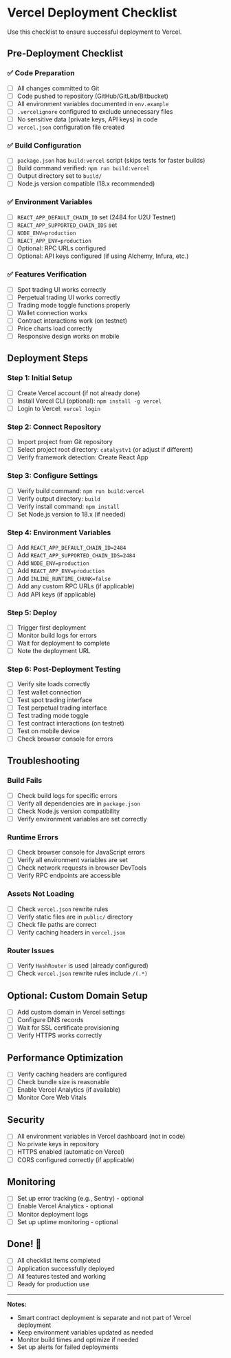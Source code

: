 # Vercel Deployment Checklist

Use this checklist to ensure successful deployment to Vercel.

## Pre-Deployment Checklist

### ✅ Code Preparation

- [ ] All changes committed to Git
- [ ] Code pushed to repository (GitHub/GitLab/Bitbucket)
- [ ] All environment variables documented in `env.example`
- [ ] `.vercelignore` configured to exclude unnecessary files
- [ ] No sensitive data (private keys, API keys) in code
- [ ] `vercel.json` configuration file created

### ✅ Build Configuration

- [ ] `package.json` has `build:vercel` script (skips tests for faster builds)
- [ ] Build command verified: `npm run build:vercel`
- [ ] Output directory set to `build/`
- [ ] Node.js version compatible (18.x recommended)

### ✅ Environment Variables

- [ ] `REACT_APP_DEFAULT_CHAIN_ID` set (2484 for U2U Testnet)
- [ ] `REACT_APP_SUPPORTED_CHAIN_IDS` set
- [ ] `NODE_ENV=production`
- [ ] `REACT_APP_ENV=production`
- [ ] Optional: RPC URLs configured
- [ ] Optional: API keys configured (if using Alchemy, Infura, etc.)

### ✅ Features Verification

- [ ] Spot trading UI works correctly
- [ ] Perpetual trading UI works correctly
- [ ] Trading mode toggle functions properly
- [ ] Wallet connection works
- [ ] Contract interactions work (on testnet)
- [ ] Price charts load correctly
- [ ] Responsive design works on mobile

## Deployment Steps

### Step 1: Initial Setup

- [ ] Create Vercel account (if not already done)
- [ ] Install Vercel CLI (optional): `npm install -g vercel`
- [ ] Login to Vercel: `vercel login`

### Step 2: Connect Repository

- [ ] Import project from Git repository
- [ ] Select project root directory: `catalystv1` (or adjust if different)
- [ ] Verify framework detection: Create React App

### Step 3: Configure Settings

- [ ] Verify build command: `npm run build:vercel`
- [ ] Verify output directory: `build`
- [ ] Verify install command: `npm install`
- [ ] Set Node.js version to 18.x (if needed)

### Step 4: Environment Variables

- [ ] Add `REACT_APP_DEFAULT_CHAIN_ID=2484`
- [ ] Add `REACT_APP_SUPPORTED_CHAIN_IDS=2484`
- [ ] Add `NODE_ENV=production`
- [ ] Add `REACT_APP_ENV=production`
- [ ] Add `INLINE_RUNTIME_CHUNK=false`
- [ ] Add any custom RPC URLs (if applicable)
- [ ] Add API keys (if applicable)

### Step 5: Deploy

- [ ] Trigger first deployment
- [ ] Monitor build logs for errors
- [ ] Wait for deployment to complete
- [ ] Note the deployment URL

### Step 6: Post-Deployment Testing

- [ ] Verify site loads correctly
- [ ] Test wallet connection
- [ ] Test spot trading interface
- [ ] Test perpetual trading interface
- [ ] Test trading mode toggle
- [ ] Test contract interactions (on testnet)
- [ ] Test on mobile device
- [ ] Check browser console for errors

## Troubleshooting

### Build Fails

- [ ] Check build logs for specific errors
- [ ] Verify all dependencies are in `package.json`
- [ ] Check Node.js version compatibility
- [ ] Verify environment variables are set correctly

### Runtime Errors

- [ ] Check browser console for JavaScript errors
- [ ] Verify all environment variables are set
- [ ] Check network requests in browser DevTools
- [ ] Verify RPC endpoints are accessible

### Assets Not Loading

- [ ] Check `vercel.json` rewrite rules
- [ ] Verify static files are in `public/` directory
- [ ] Check file paths are correct
- [ ] Verify caching headers in `vercel.json`

### Router Issues

- [ ] Verify `HashRouter` is used (already configured)
- [ ] Check `vercel.json` rewrite rules include `/(.*)`

## Optional: Custom Domain Setup

- [ ] Add custom domain in Vercel settings
- [ ] Configure DNS records
- [ ] Wait for SSL certificate provisioning
- [ ] Verify HTTPS works correctly

## Performance Optimization

- [ ] Verify caching headers are configured
- [ ] Check bundle size is reasonable
- [ ] Enable Vercel Analytics (if available)
- [ ] Monitor Core Web Vitals

## Security

- [ ] All environment variables in Vercel dashboard (not in code)
- [ ] No private keys in repository
- [ ] HTTPS enabled (automatic on Vercel)
- [ ] CORS configured correctly (if applicable)

## Monitoring

- [ ] Set up error tracking (e.g., Sentry) - optional
- [ ] Enable Vercel Analytics - optional
- [ ] Monitor deployment logs
- [ ] Set up uptime monitoring - optional

## Done! 🎉

- [ ] All checklist items completed
- [ ] Application successfully deployed
- [ ] All features tested and working
- [ ] Ready for production use

---

**Notes:**

- Smart contract deployment is separate and not part of Vercel deployment
- Keep environment variables updated as needed
- Monitor build times and optimize if needed
- Set up alerts for failed deployments
